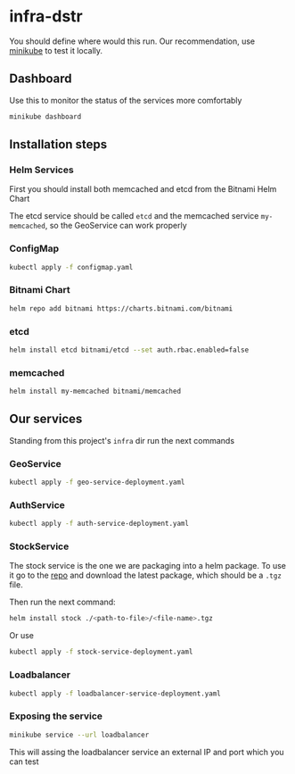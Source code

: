 # infra-dstr

You should define where would this run. Our recommendation, use [minikube](https://minikube.sigs.k8s.io/docs/) to test
it locally.

## Dashboard

Use this to monitor the status of the services more comfortably

```bash
minikube dashboard
```

## Installation steps

### Helm Services

First you should install both memcached and etcd from the Bitnami Helm Chart

The etcd service should be called `etcd` and the memcached service `my-memcached`, so the GeoService can work properly

### ConfigMap

```bash
kubectl apply -f configmap.yaml
```

### Bitnami Chart

```bash
helm repo add bitnami https://charts.bitnami.com/bitnami
```

### etcd

```bash
helm install etcd bitnami/etcd --set auth.rbac.enabled=false
```

### memcached

```bash
helm install my-memcached bitnami/memcached
```

## Our services

Standing from this project's `infra` dir run the next commands

### GeoService

```bash
kubectl apply -f geo-service-deployment.yaml
```

### AuthService

```bash
kubectl apply -f auth-service-deployment.yaml
```

### StockService

The stock service is the one we are packaging into a helm package. To use it go to
the [repo](https://github.com/ropa1998/stock-service) and download the latest package, which should be a `.tgz` file.

Then run the next command:

```bash
helm install stock ./<path-to-file>/<file-name>.tgz
```

Or use

```bash
kubectl apply -f stock-service-deployment.yaml
```

### Loadbalancer

```bash
kubectl apply -f loadbalancer-service-deployment.yaml
```

### Exposing the service

```bash
minikube service --url loadbalancer
```

This will assing the loadbalancer service an external IP and port which you can test 